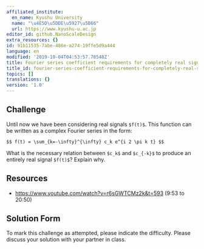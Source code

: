 ```yaml
---
affiliated_institute:
  en_name: Kyushu University
  name: "\u4E5D\u5DDE\u5927\u5B66"
  url: https://www.kyushu-u.ac.jp
editor_id: github.NanoScaleDesign
extra_resources: {}
id: 91b11535-7abe-486e-a274-19ffe5d9a444
language: en
modified: '2019-10-04T04:53:57.78548Z'
title: Fourier series coefficient requirements for completely real signals
title_id: fourier-series-coefficient-requirements-for-completely-real-signals
topics: []
translations: {}
version: '1.0'
---
```


## Challenge
Until now we have been considering real signals `$f(t)$`. This function can be written as a complex Fourier series in the form:


`$$
    f(t) = \sum_{k=-\infty}^{\infty} c_k e^{i 2 \pi k t}
 $$`

What is the necessary relation between `$c_k$` and `$c_{-k}$` to produce an entirely real signal `$f(t)$`? Explain why.

## Resources
- https://www.youtube.com/watch?v=r6sGWTCMz2k&t=593 (9:53 to 20:50)


## Solution Form
To mark this challenge as attempted, please indicate the difficulty.
Please discuss your solution with your partner in class.

